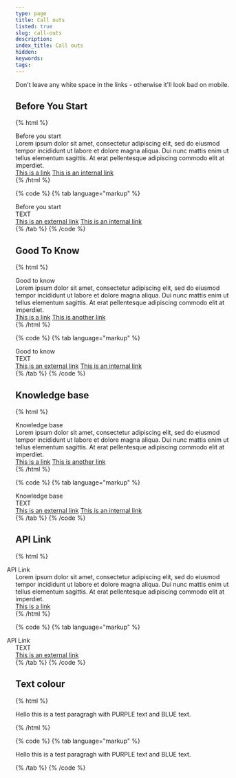```yaml
---
type: page
title: Call outs
listed: true
slug: call-outs
description: 
index_title: Call outs
hidden: 
keywords: 
tags: 
---
```


Don't leave any white space in the links - otherwise it'll look bad on mobile.

## Before You Start

{% html %}
<div class="alert-BYS">
   <div class="alert-title" id="BYS">
      Before you start
   </div>
   <div class="alert-text" >
      Lorem ipsum dolor sit amet, consectetur adipiscing elit, sed do eiusmod tempor incididunt ut labore et dolore magna 
      aliqua. Dui nunc mattis enim ut tellus elementum sagittis. At erat pellentesque adipiscing commodo elit at imperdiet. 
   </div>
   <div class="alert-links"> 
      <a href="">This is a link</a>
      <a target="_self" href="/yoti/getting-started-app">This is an internal link</a> 
   </div>
</div>
{% /html %}

{% code %}
{% tab language="markup" %}
<div class="alert-BYS">
   <div class="alert-title" id="BYS">
      Before you start
   </div>
   <div class="alert-text" >
      TEXT
   </div>
   <div class="alert-links"> 
         <a href="">This is an external link</a>
      <a target="_self" href="">This is an internal link</a> 
   </div>
</div>
{% /tab %}
{% /code %}

## Good To Know

{% html %}
<div class="alert-GTK">
    <div class="alert-title" id="GTK">
        Good to know
    </div>
    <div class="alert-text">
     Lorem ipsum dolor sit amet, consectetur adipiscing elit, sed do eiusmod tempor incididunt ut labore et dolore magna aliqua. Dui nunc mattis enim ut tellus elementum sagittis. At erat pellentesque adipiscing commodo elit at imperdiet.
    </div>
    <div class="alert-links"> 
       <a href="">This is a link</a>
      <a href="">This is another link<a> 
    </div>
</div>
{% /html %}

{% code %}
{% tab language="markup" %}
<div class="alert-GTK">
    <div class="alert-title" id="GTK">
        Good to know
    </div>
    <div class="alert-text">
        TEXT
    </div>
    <div class="alert-links"> 
        <a href="">This is an external link</a>
        <a target="_self" href="">This is an internal link</a>
   </div>
</div>
{% /tab %}
{% /code %}

## Knowledge base

{% html %}
<div class="alert-know">
    <div class="alert-title" id="know">
        Knowledge base
    </div>
    <div class="alert-text">
     Lorem ipsum dolor sit amet, consectetur adipiscing elit, sed do eiusmod tempor incididunt ut labore et dolore magna aliqua. Dui nunc mattis enim ut tellus elementum sagittis. At erat pellentesque adipiscing commodo elit at imperdiet.
    </div>
    <div class="alert-links"> 
       <a href="">This is a link</a>
      <a href="">This is another link</a> 
    </div>
</div>
{% /html %}

{% code %}
{% tab language="markup" %}
<div class="alert-know">
    <div class="alert-title" id="know">
        Knowledge base
    </div>
    <div class="alert-text">
        TEXT 
    </div>
    <div class="alert-links"> 
       <a href="">This is an external link</a>
       <a target="_self" href="">This is an internal link</a> 
    </div>
</div>
{% /tab %}
{% /code %}

## API Link

{% html %}
<div class="alert-API">
    <div class="alert-title" id="API">
<i _ngcontent-cvo-c21="" class="fas fa-external-link-alt" style="margin-left: -35px; margin-right: 15px"></i>
        API Link
    </div>
    <div class="alert-text">
     Lorem ipsum dolor sit amet, consectetur adipiscing elit, sed do eiusmod tempor incididunt ut labore et dolore magna aliqua. Dui nunc mattis enim ut tellus elementum sagittis. At erat pellentesque adipiscing commodo elit at imperdiet.
    </div>
    <div class="alert-links"> 
       <a href="">This is a link</a>
    </div>
</div>
{% /html %}

{% code %}
{% tab language="markup" %}
<div class="alert-API">
    <div class="alert-title" id="API">
    <i _ngcontent-cvo-c21="" class="fas fa-external-link-alt" style="margin-left: -35px; margin-right: 15px"></i>  
      API Link
    </div>
    <div class="alert-text">
       TEXT
    </div>
    <div class="alert-links"> 
        <a href="">This is an external link</a>
    </div>
</div>
{% /tab %}
{% /code %}

## Text colour

{% html %}
<p class="text-left">Hello this is a test paragragh with <span class="purple"> PURPLE </span> text and <span class="blue"> BLUE </span> text.</p>
{% /html %}

{% code %}
{% tab language="markup" %}
<p class="text-left">Hello this is a test paragragh with <span class="purple"> PURPLE </span> text and <span class="blue"> BLUE </span> text.</p>
{% /tab %}
{% /code %}